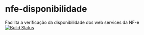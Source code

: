 # nfe-disponibilidade
Facilita a verificação da disponibilidade dos web services da NF-e  
[![Build Status](https://drone.io/github.com/brasil-js/nfe-disponibilidade/status.png)](https://drone.io/github.com/brasil-js/nfe-disponibilidade/latest)
